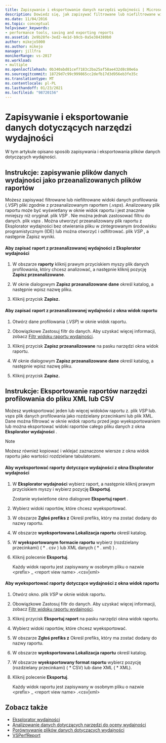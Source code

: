 ```yaml
---
title: Zapisywanie i eksportowanie danych narzędzi wydajności | Microsoft Docs
description: Dowiedz się, jak zapisywać filtrowane lub niefiltrowane widoki plików danych profilowania (. vsp) jako pliki raportów przeanalizowanych (vsps).
ms.date: 11/04/2016
ms.topic: conceptual
helpviewer_keywords:
- performance tools, saving and exporting reports
ms.assetid: 2e9b28fe-3ed2-4e1d-b9cb-0a5e384380b0
author: mikejo5000
ms.author: mikejo
manager: jillfra
monikerRange: vs-2017
ms.workload:
- multiple
ms.openlocfilehash: 0b340abd81cef7183c2ba25af58ae432d8c80e6a
ms.sourcegitcommit: 18729d7c99c999865cc2defb17d3d956eb3fe35c
ms.translationtype: MT
ms.contentlocale: pl-PL
ms.lasthandoff: 01/23/2021
ms.locfileid: "98720156"
---
```

# <a name="save-and-export-performance-tools-data"></a>Zapisywanie i eksportowanie danych dotyczących narzędzi wydajności
W tym artykule opisano sposób zapisywania i eksportowania plików danych dotyczących wydajności.

## <a name="how-to-save-performance-data-files-as-analyzed-report-files"></a>Instrukcje: zapisywanie plików danych wydajności jako przeanalizowanych plików raportów
 Możesz zapisywać filtrowane lub niefiltrowane widoki danych profilowania (.*VSP*) pliki zgodnie z przeanalizowanym raportem (.*vsps*). Analizowany plik raportu może być wyświetlany w oknie widok raportu i jest znacznie mniejszy niż oryginał. plik *VSP* . Nie można jednak zastosować filtru do danych. plik *vsps* . Można utworzyć przeanalizowany plik raportu z Eksplorator wydajności bez otwierania pliku w zintegrowanym środowisku programistycznym (IDE) lub można otworzyć i odfiltrować. plik *VSP* , a następnie Zapisz wyniki.

#### <a name="to-save-an-analyzed-performance-report-from-the-performance-explorer"></a>Aby zapisać raport z przeanalizowanej wydajności z Eksplorator wydajności

1. W obszarze **raporty** kliknij prawym przyciskiem myszy plik danych profilowania, który chcesz analizować, a następnie kliknij pozycję **Zapisz przeanalizowane**.

2. W oknie dialogowym **Zapisz przeanalizowane dane** określ katalog, a następnie wpisz nazwę pliku.

3. Kliknij przycisk **Zapisz.**

#### <a name="to-save-an-analyzed-performance-report-from-the-report-view-window"></a>Aby zapisać raport z przeanalizowanej wydajności z okna widok raportu

1. Otwórz dane profilowania (.*VSP*) w oknie widok raportu.

2. Obowiązkowe Zastosuj filtr do danych. Aby uzyskać więcej informacji, zobacz [Filtr widoku raportu wydajności](../profiling/performance-report-view-filter.md).

3. Kliknij przycisk **Zapisz przeanalizowane** na pasku narzędzi okna widok raportu.

4. W oknie dialogowym **Zapisz przeanalizowane dane** określ katalog, a następnie wpisz nazwę pliku.

5. Kliknij przycisk **Zapisz.**

## <a name="how-to-export-profiling-tools-reports-to-an-xml-or-csv-file"></a>Instrukcje: Eksportowanie raportów narzędzi profilowania do pliku XML lub CSV
 Możesz wyeksportować jeden lub więcej widoków raportu z. plik *VSP* lub. *vsps* plik danych profilowania jako rozdzielany przecinkami lub plik XML. Dane można filtrować w oknie widok raportu przed jego wyeksportowaniem lub można eksportować widoki raportów całego pliku danych z okna **Eksplorator wydajności** .

> [!NOTE]
> Możesz również kopiować i wklejać zaznaczone wiersze z okna widok raportu jako wartości rozdzielane tabulatorami.

#### <a name="to-export-performance-reports-from-the-performance-explorer-window"></a>Aby wyeksportować raporty dotyczące wydajności z okna Eksplorator wydajności

1. W **Eksplorator wydajności** wybierz raport, a następnie kliknij prawym przyciskiem myszy i wybierz pozycję **Eksportuj**.

     Zostanie wyświetlone okno dialogowe **Eksportuj raport** .

2. Wybierz widoki raportów, które chcesz wyeksportować.

3. W obszarze **Zgłoś prefiks z** Określ prefiks, który ma zostać dodany do nazwy raportu.

4. W obszarze **wyeksportowana Lokalizacja raportu** określ katalog.

5. W **wyeksportowanym formacie raportu** wybierz (rozdzielany przecinkami) ( \* . csv \) lub XML danych ( \* . xml) \) .

6. Kliknij polecenie **Eksportuj**.

     Każdy widok raportu jest zapisywany w osobnym pliku o nazwie \<prefix> _ \<report view name> .\<csv&#124;xml>

#### <a name="to-export-performance-reports-from-the-report-view-window"></a>Aby wyeksportować raporty dotyczące wydajności z okna widok raportu

1. Otwórz okno. plik *VSP* w oknie widok raportu.

2. Obowiązkowe Zastosuj filtr do danych. Aby uzyskać więcej informacji, zobacz [Filtr widoku raportu wydajności](../profiling/performance-report-view-filter.md).

3. Kliknij przycisk **Eksportuj raport** na pasku narzędzi okna widok raportu.

4. Wybierz widoki raportów, które chcesz wyeksportować.

5. W obszarze **Zgłoś prefiks z** Określ prefiks, który ma zostać dodany do nazwy raportu.

6. W obszarze **wyeksportowana Lokalizacja raportu** określ katalog.

7. W obszarze **wyeksportowany format raportu** wybierz pozycję (rozdzielany przecinkami) ( \* CSV) lub dane XML ( \* XML).

8. Kliknij polecenie **Eksportuj**.

     Każdy widok raportu jest zapisywany w osobnym pliku o nazwie \<prefix> _ \<report view name> .\<csv&#124;xml>

## <a name="see-also"></a>Zobacz także
- [Eksplorator wydajności](../profiling/performance-explorer.md)
- [Analizowanie danych dotyczących narzędzi do oceny wydajności](../profiling/analyzing-performance-tools-data.md)
- [Porównywanie plików danych dotyczących wydajności](../profiling/comparing-performance-data-files.md)
- [VSPerfReport](../profiling/vsperfreport.md)
